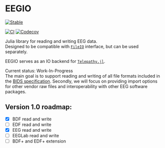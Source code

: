 # EEGIO

[![Stable](https://img.shields.io/badge/docs-stable-blue.svg)](https://Telepathy-Software.github.io/EEGIO.jl/stable/)

[![CI](https://github.com/Telepathy-Software/EEGIO.jl/workflows/CI/badge.svg)](https://github.com/Telepathy-Software/EEGIO.jl/actions?query=workflow%3ACI)
[![Codecov](https://codecov.io/gh/Telepathy-Software/EEGIO.jl/branch/master/graph/badge.svg)](https://codecov.io/gh/Telepathy-Software/EEGIO.jl)

Julia library for reading and writing EEG data.  
Designed to be compatible with [`FileIO`](https://github.com/JuliaIO/FileIO.jl) interface, but can be used separately.

EEGIO serves as an IO backend for [`Telepathy.jl`](https://github.com/Telepathy-Software/Telepathy.jl).

Current status: Work-In-Progress  
The main goal is to support reading and writing of all file formats included in the [BIDS specification](https://bids-specification.readthedocs.io/en/stable/04-modality-specific-files/03-electroencephalography.html). Secondly, we will focus on providing import options for other vendor raw files and interoperability with other EEG software packages.

## Version 1.0 roadmap:
- [x] BDF read and write
- [ ] EDF read and write
- [x] EEG read and write
- [ ] EEGLab read and write
- [ ] BDF+ and EDF+ extension